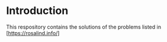 # Introduction
This respository contains the solutions of the problems listed in [https://rosalind.info/]
